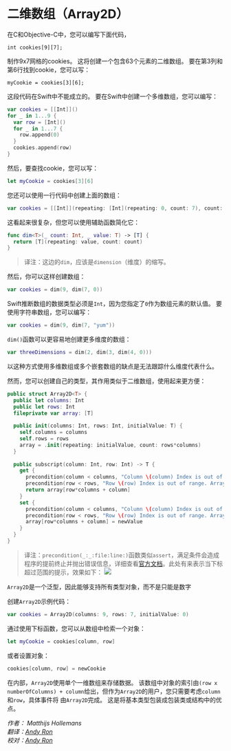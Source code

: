 # 二维数组（Array2D）

在C和Objective-C中，您可以编写下面代码，

	int cookies[9][7];
	
制作9x7网格的cookies。 这将创建一个包含63个元素的二维数组。 要在第3列和第6行找到cookie，您可以写：

	myCookie = cookies[3][6];
	
这段代码在Swift中不能成立的。 要在Swift中创建一个多维数组，您可以编写：

```swift
var cookies = [[Int]]()
for _ in 1...9 {
  var row = [Int]()
  for _ in 1...7 {
    row.append(0)
  }
  cookies.append(row)
}
```

然后，要查找cookie，您可以写：

```swift
let myCookie = cookies[3][6]
```

您还可以使用一行代码中创建上面的数组：

```swift
var cookies = [[Int]](repeating: [Int](repeating: 0, count: 7), count: 9)
```

这看起来很复杂，但您可以使用辅助函数简化它：

```swift
func dim<T>(_ count: Int, _ value: T) -> [T] {
  return [T](repeating: value, count: count)
}
```
> 译注：这边的`dim`，应该是`dimension`（维度）的缩写。

然后，你可以这样创建数组：

```swift
var cookies = dim(9, dim(7, 0))
```

Swift推断数组的数据类型必须是`Int`，因为您指定了`0`作为数组元素的默认值。 要使用字符串数组，您可以编写：

```swift
var cookies = dim(9, dim(7, "yum"))
```

`dim()`函数可以更容易地创建更多维度的数组：

```swift
var threeDimensions = dim(2, dim(3, dim(4, 0)))
```

以这种方式使用多维数组或多个嵌套数组的缺点是无法跟踪什么维度代表什么。

然而，您可以创建自己的类型，其作用类似于二维数组，使用起来更方便：

```swift
public struct Array2D<T> {
  public let columns: Int
  public let rows: Int
  fileprivate var array: [T]
  
  public init(columns: Int, rows: Int, initialValue: T) {
    self.columns = columns
    self.rows = rows
    array = .init(repeating: initialValue, count: rows*columns)
  }
  
  public subscript(column: Int, row: Int) -> T {
    get {
      precondition(column < columns, "Column \(column) Index is out of range. Array<T>(columns: \(columns), rows:\(rows))")
      precondition(row < rows, "Row \(row) Index is out of range. Array<T>(columns: \(columns), rows:\(rows))")
      return array[row*columns + column]
    }
    set {
      precondition(column < columns, "Column \(column) Index is out of range. Array<T>(columns: \(columns), rows:\(rows))")
      precondition(row < rows, "Row \(row) Index is out of range. Array<T>(columns: \(columns), rows:\(rows))")
      array[row*columns + column] = newValue
    }
  }
}
```

> 译注：`precondition(_:_:file:line:)`函数类似`assert`，满足条件会造成程序的提前终止并抛出错误信息，详细查看[官方文档](https://developer.apple.com/documentation/swift/1540960-precondition)。此处有来表示当下标超过范围的提示，效果如下：
![](https://upload-images.jianshu.io/upload_images/1678135-23c580bf5f081edc.jpg?imageMogr2/auto-orient/strip%7CimageView2/2/w/1240)


`Array2D`是一个泛型，因此能够支持所有类型对象，而不是只能是数字

创建`Array2D`示例代码：

```swift
var cookies = Array2D(columns: 9, rows: 7, initialValue: 0)
```

通过使用下标函数，您可以从数组中检索一个对象：

```swift
let myCookie = cookies[column, row]
```

或者设置对象：

```swift
cookies[column, row] = newCookie
```

在内部，`Array2D`使用单个一维数组来存储数据。 该数组中对象的索引由`(row x numberOfColumns) + column`给出，但作为`Array2D`的用户，您只需要考虑`column`和`row`，具体事件将 由`Array2D`完成。 这是将基本类型包装成包装类或结构中的优点。


*作者： Matthijs Hollemans*  
*翻译：[Andy Ron](https://github.com/andyRon)*  
*校对：[Andy Ron](https://github.com/andyRon)*
